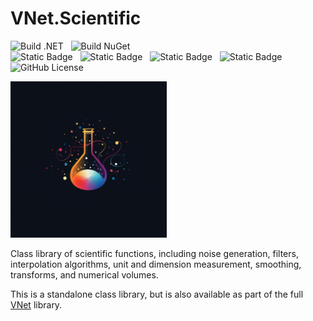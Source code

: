 # VNet.Scientific

![Build .NET](https://github.com/PrimeEagle/VNet.Scientific/actions/workflows/build-dotnet.yml/badge.svg)&nbsp;&nbsp;&nbsp;![Build NuGet](https://github.com/PrimeEagle/VNet.Scientific/actions/workflows/create-nuget.yml/badge.svg)<br>
![Static Badge](https://img.shields.io/badge/Latest_Build-v1.0.2.22-lightblue)&nbsp;&nbsp;&nbsp;![Static Badge](https://img.shields.io/badge/Latest_Release-v1.0.2-blue)&nbsp;&nbsp;&nbsp;![Static Badge](https://img.shields.io/badge/NuGet_Package-v1.0.2-blue)&nbsp;&nbsp;&nbsp;![Static Badge](https://img.shields.io/badge/.NET-8.0.100-darkblue)<br>
![GitHub License](https://img.shields.io/github/license/PrimeEagle/VNet.Scientific)

<img src="https://github.com/PrimeEagle/VNet.Scientific/blob/main/.img/logo.png?raw=true" width="250" />

Class library of scientific functions, including noise generation, filters, interpolation algorithms, unit and dimension measurement, smoothing, transforms, and numerical volumes.

This is a standalone class library, but is also available as part of the full [VNet](https://github.com/PrimeEagle/VNet) library.
